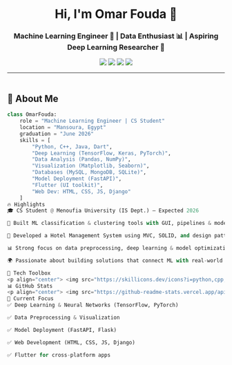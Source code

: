 <h1 align="center">Hi, I'm Omar Fouda 👋</h1>
<h3 align="center">Machine Learning Engineer 🤖 | Data Enthusiast 📊 | Aspiring Deep Learning Researcher 🔬</h3>

<p align="center">
  <a href="https://www.linkedin.com/in/omar-fouda-07ab01282/"><img src="https://img.shields.io/badge/Omar%20Fouda-0077B5?style=for-the-badge&logo=linkedin&logoColor=white" /></a>
  <a href="https://github.com/omarfoud"><img src="https://img.shields.io/badge/GitHub-omarfoud-181717?style=for-the-badge&logo=github&logoColor=white" /></a>
  <a href="mailto:omarfouda117@gmail.com"><img src="https://img.shields.io/badge/Email-omarfouda117%40gmail.com-red?style=for-the-badge&logo=gmail&logoColor=white" /></a>
  <a href="https://developers.google.com/profile/u/104998069981989334957"><img src="https://img.shields.io/badge/Google%20Developer-Profile-4285F4?style=for-the-badge&logo=google&logoColor=white" /></a>
</p>

---

<img src="https://media.giphy.com/media/3o7abKhOpu0NwenH3O/giphy.gif" width="100%" height="3px" />

## 🚀 About Me

```python
class OmarFouda:
    role = "Machine Learning Engineer | CS Student"
    location = "Mansoura, Egypt"
    graduation = "June 2026"
    skills = [
        "Python, C++, Java, Dart",
        "Deep Learning (TensorFlow, Keras, PyTorch)",
        "Data Analysis (Pandas, NumPy)",
        "Visualization (Matplotlib, Seaborn)",
        "Databases (MySQL, MongoDB, SQLite)",
        "Model Deployment (FastAPI)",
        "Flutter (UI toolkit)",
        "Web Dev: HTML, CSS, JS, Django"
    ]
🔥 Highlights
🎓 CS Student @ Menoufia University (IS Dept.) – Expected 2026

🤖 Built ML classification & clustering tools with GUI, pipelines & model export

🏨 Developed a Hotel Management System using MVC, SOLID, and design patterns

📊 Strong focus on data preprocessing, deep learning & model optimization

🌍 Passionate about building solutions that connect ML with real-world apps

🧰 Tech Toolbox
<p align="center"> <img src="https://skillicons.dev/icons?i=python,cpp,java,flutter,dart,html,css,js,django,tensorflow,pytorch,mysql,mongodb,git,github,vscode" /> </p>
📊 GitHub Stats
<p align="center"> <img src="https://github-readme-stats.vercel.app/api?username=omarfoud&show_icons=true&theme=tokyonight&hide_border=true&border_radius=10" width="48%" /> <img src="https://github-readme-streak-stats.herokuapp.com/?user=omarfoud&theme=tokyonight&hide_border=true&border_radius=10" width="48%" /> </p>
🎯 Current Focus
✅ Deep Learning & Neural Networks (TensorFlow, PyTorch)

✅ Data Preprocessing & Visualization

✅ Model Deployment (FastAPI, Flask)

✅ Web Development (HTML, CSS, JS, Django)

✅ Flutter for cross-platform apps
